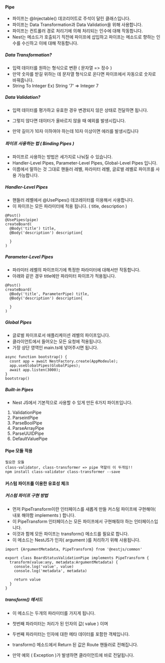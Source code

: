 #### Pipe

- 파이프는 @Injectable() 데코리어트로 주석이 달린 클래스입니다.
- 파이프는 Data Transformation과 Data Validation을 위해 사용합니다.
- 파이프는 컨트롤러 경로 처리기에 의해 처리되는 인수에 대해 작동합니다.
- Nest는 메소드가 호출되기 직전에 파이프에 삽입하고 파이프는 메소드로 향하는 인수를 수신하고 이에 대해 작동합니다.

##### Data Transformation?

- 입력 데이터를 원하는 형식으로 변환 ( 문자열 => 정수 )
- 만약 숫자를 받길 위하는 데 문자열 형식으로 온다면 파이프에서 자동으로 숫자로 바꿔줍니다.
- String To Integer Ex) String '7' => Integer 7

##### Data Validation?

- 입력 데이터를 평가하고 유효한 경우 변경되지 않은 상태로 전달하면 됩니다.
- 그렇지 않다면 데이터가 올바르지 않을 때 예외를 발생시킵니다.

- 만약 길이가 10자 이하여야 하는데 10자 이상이면 에러를 발생시킵니다

##### 파이프 사용하는 법 ( Binding Pipes )

- 파이프르 사용하는 방법은 세가지로 나눠질 수 있습니다.
- Handler-Level Pipes, Parameter-Level Pipes, Global-Level Pipes 입니다.
- 이름에서 말하는 것 그대로 핸들러 레벨, 파라미터 레벨, 글로벌 레벨로 파이프를 사용 가능합니다.

##### Handler-Level Pipes

- 핸들러 레벨에서 @UsePipes() 데코레이터를 이용해서 사용합니다.
- 이 파이프는 모든 파라미터에 적용 됩니다. ( title, description )

```
@Post()
@UsePipes(pipe)
createBoard(
  @Body('title') title,
  @Body('description') description{

  }
)
```

##### Parameter-Level Pipes

- 파라미터 레벨의 파이프이기에 특정한 파라미터에 대해서만 작동합니다.
- 아래와 같은 경우 title에만 파라미터 파이프가 적용됩니다.

```
@Post()
createBoard(
  @Body('title', ParameterPipe) title,
  @Body('description') description{

  }
)
```

##### Global Pipes

- 글로벌 파이프로서 애플리케이션 레벨의 파이프입니다.
- 클라이언트에서 들어오는 모든 요청에 적용됩니다.
- 가장 상단 영역인 main.ts에 넣어주시면 됩니다.

```
async function bootstrap() {
  cosnt app = await NestFactory.create(AppModeule);
  app.useGlobalPipes(GlobalPipes);
  await app.listen(3000);
}
bootstrap()
```

##### Built-in Pipes

- Nest JS에서 기본적으로 사용할 수 있게 만든 6가지 파이프입니다.

1. ValidationPipe
2. ParseintPipe
3. ParseBoolPipe
4. ParseArrayPipe
5. ParseUUIDPipe
6. DefaultValuePipe

#### Pipe 모듈 적용

```
필요한 모듈
class-validator, class-transformer => pipe 역할이 이 두개임!!
npm install class-validator class-transformer --save
```

#### 커스텀 파이프를 이용한 유효성 체크

##### 커스텀 파이프 구현 방법

- 먼저 PipeTransform이란 인터페이스를 새롭게 만들 커스텀 파이프에 구현해야( 내포 해야함 implements ) 합니다.
- 이 PipeTransform 인터페이스는 모든 파이프에서 구현해줘야 하는 인터페이스입니다.
- 이것과 함께 모든 파이프는 transform() 메소드를 필요로 합니다.
- 이 메소드는 NestJS가 인자( argument )를 처리하기 위해 사용됩니다.

```
import {ArgumentMetadata, PipeTransform} from '@nestjs/common'

export class BoardStatusValidationPipe implements PipeTransform {
  transform(value:any, metadata:ArgumentMetadata) {
    console.log('value', value)
    console.log('metadata', metadata)

    return value
  }
}
```

##### transform() 메서드

- 이 메소드는 두개의 파라미터를 가지게 됩니다.
- 첫번째 파라미터는 처리가 된 인자의 값( value ) 이며
- 두번째 파라미터는 인자에 대한 메타 데이터를 포함한 객체입니다.

- transform() 메소드에서 Return 된 값은 Route 핸들러로 전해집니다.
- 만약 예외 ( Exception )가 발생하면 클라이언트에 바로 전달됩니다.
